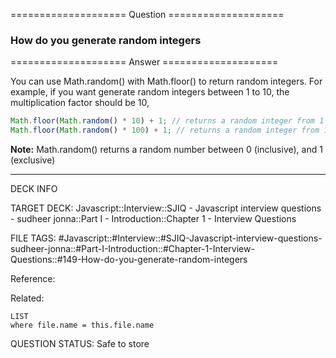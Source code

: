 ==================== Question ====================  

### How do you generate random integers  

==================== Answer ====================  

You can use Math.random() with Math.floor() to return random integers. For
example, if you want generate random integers between 1 to 10, the
multiplication factor should be 10,

```javascript
Math.floor(Math.random() * 10) + 1; // returns a random integer from 1 to 10
Math.floor(Math.random() * 100) + 1; // returns a random integer from 1 to 100
```

**Note:** Math.random() returns a random number between 0 (inclusive), and 1
(exclusive)

---

DECK INFO

TARGET DECK: Javascript::Interview::SJIQ - Javascript interview questions -
sudheer jonna::Part I - Introduction::Chapter 1 - Interview Questions

FILE TAGS:
#Javascript::#Interview::#SJIQ-Javascript-interview-questions-sudheer-jonna::#Part-I-Introduction::#Chapter-1-Interview-Questions::#149-How-do-you-generate-random-integers

Reference:

Related:

```dataview
LIST
where file.name = this.file.name
```

QUESTION STATUS: Safe to store
